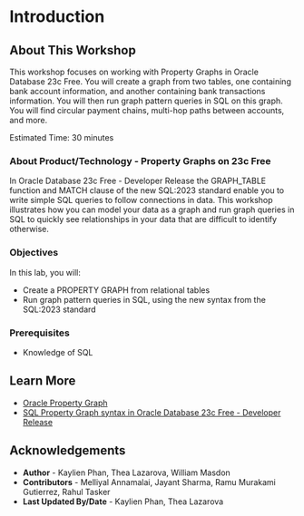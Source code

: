# Introduction

## About This Workshop

This workshop focuses on working with Property Graphs in Oracle Database 23c Free. You will create a graph from two tables, one containing bank account information, and another containing bank transactions information.  You will then run graph pattern queries in SQL on this graph.   You will find circular payment chains, multi-hop paths between accounts, and more.

Estimated Time: 30 minutes

### About Product/Technology - Property Graphs on 23c Free
In Oracle Database 23c Free - Developer Release the GRAPH_TABLE function and MATCH clause of the new SQL:2023 standard enable you to write simple SQL queries to follow connections in data.  This workshop illustrates how you can model your data as a graph and run graph queries in SQL to quickly see relationships in your data that are difficult to identify otherwise.

### Objectives

In this lab, you will:
* Create a PROPERTY GRAPH from relational tables
* Run graph pattern queries in SQL, using the new syntax from the SQL:2023 standard

### Prerequisites
 * Knowledge of SQL

## Learn More
* [Oracle Property Graph](https://docs.oracle.com/en/database/oracle/property-graph/index.html)
* [SQL Property Graph syntax in Oracle Database 23c Free - Developer Release](https://docs.oracle.com/en/database/oracle/property-graph/23.1/spgdg/sql-ddl-statements-property-graphs.html#GUID-6EEB2B99-C84E-449E-92DE-89A5BBB5C96E)

## Acknowledgements

- **Author** - Kaylien Phan, Thea Lazarova, William Masdon
- **Contributors** - Melliyal Annamalai, Jayant Sharma, Ramu Murakami Gutierrez, Rahul Tasker
- **Last Updated By/Date** - Kaylien Phan, Thea Lazarova
